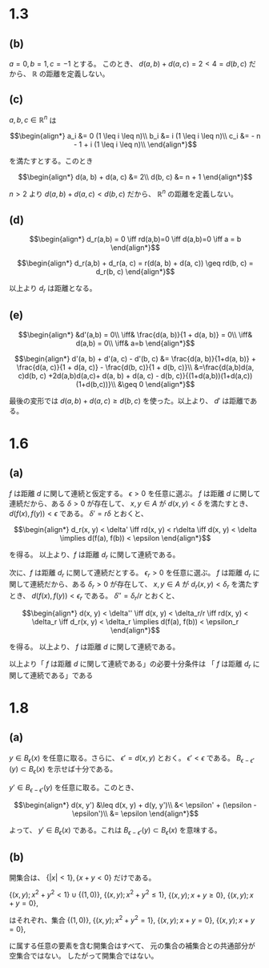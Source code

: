 # 1.3

## (b)

$a=0, b=1, c=-1$ とする。
このとき、 $d(a, b) + d(a, c) = 2 < 4 = d(b, c)$ だから、
$\mathbb{R}$ の距離を定義しない。

## (c)

$a, b, c \in \mathbb{R}^n$ は

$$\begin{align*}
a_i &= 0 (1 \leq i \leq n)\\
b_i &= i (1 \leq i \leq n)\\
c_i &= - n - 1 + i (1 \leq i \leq n)\\
\end{align*}$$

を満たすとする。このとき

$$\begin{align*} 
d(a, b) + d(a, c) &= 2\\
d(b, c) &= n + 1
\end{align*}$$

$n > 2$ より $d(a, b) + d(a, c) < d(b, c)$ だから、 $\mathbb{R}^n$ の距離を定義しない。

## (d)

$$\begin{align*} 
d_r(a,b) = 0 \iff rd(a,b)=0 \iff d(a,b)=0 \iff a = b
\end{align*}$$

$$\begin{align*} 
d_r(a,b) + d_r(a, c) = r(d(a, b) + d(a, c)) \geq rd(b, c) = d_r(b, c)
\end{align*}$$

以上より $d_r$ は距離となる。


## (e)


$$\begin{align*} 
&d'(a,b) = 0\\
\iff& \frac{d(a, b)}{1 + d(a, b)} = 0\\
\iff& d(a,b) = 0\\
\iff& a=b
\end{align*}$$

$$\begin{align*} 
d'(a, b) + d'(a, c) - d'(b, c) &= \frac{d(a, b)}{1+d(a, b)} + \frac{d(a, c)}{1 + d(a, c)} - \frac{d(b, c)}{1 + d(b, c)}\\
&=\frac{d(a,b)d(a, c)d(b, c) +2d(a,b)d(a,c)+ d(a, b) + d(a, c) - d(b, c)}{(1+d(a,b))(1+d(a,c))(1+d(b,c))}\\
&\geq 0
\end{align*}$$

最後の変形では $d(a, b) + d(a, c) \geq d(b, c)$ を使った。以上より、 $d'$ は距離である。

# 1.6

## (a)

$f$ は距離 $d$ に関して連続と仮定する。
$\epsilon > 0$ を任意に選ぶ。
$f$ は距離 $d$ に関して連続だから、ある $\delta > 0$ が存在して、 $x, y \in A$ が
$d(x, y) < \delta$ を満たすとき、 $d(f(x), f(y)) < \epsilon$ である。
$\delta'=r\delta$ とおくと、 

$$\begin{align*}
d_r(x, y) < \delta' \iff rd(x, y) < r\delta \iff d(x, y) < \delta \implies d(f(a), f(b)) < \epsilon
\end{align*}$$

を得る。
以上より、$f$ は距離 $d_r$ に関して連続である。

次に、$f$ は距離 $d_r$ に関して連続だとする。
$\epsilon_r > 0$ を任意に選ぶ。
$f$ は距離 $d_r$ に関して連続だから、ある $\delta_r > 0$ が存在して、 $x, y \in A$ が
$d_r(x, y) < \delta_r$ を満たすとき、 $d(f(x), f(y)) < \epsilon_r$ である。
$\delta''=\delta_r/r$ とおくと、 

$$\begin{align*}
d(x, y) < \delta'' \iff d(x, y) < \delta_r/r \iff rd(x, y) < \delta_r \iff d_r(x, y) < \delta_r \implies d(f(a), f(b)) < \epsilon_r
\end{align*}$$

を得る。
以上より、 $f$ は距離 $d$ に関して連続である。

以上より「 $f$ は距離 $d$ に関して連続である」の必要十分条件は
「 $f$ は距離 $d_r$ に関して連続である」である

# 1.8

## (a)

$y \in B_\epsilon(x)$ を任意に取る。さらに、 $\epsilon'=d(x,y)$ とおく。 $\epsilon'<\epsilon$ である。 $B_{\epsilon-\epsilon'}(y) \subset B_\epsilon(x)$ を示せば十分である。

$y' \in B_{\epsilon-\epsilon'}(y)$ を任意に取る。このとき、

$$\begin{align*} 
d(x, y') &\leq d(x, y) + d(y, y')\\
&< \epsilon' + (\epsilon - \epsilon')\\
&= \epsilon
\end{align*}$$

よって、 $y' \in B_\epsilon(x)$ である。これは $B_{\epsilon-\epsilon'}(y) \subset B_\epsilon(x)$ を意味する。

## (b)
開集合は、 $\lbrace |x| < 1 \rbrace, \lbrace x + y < 0\rbrace$ だけである。

$\lbrace(x, y); x^2 + y^2 < 1\rbrace \cup \lbrace (1, 0) \rbrace$,
$\lbrace(x, y); x^2 + y^2 \leq 1\rbrace$,
$\lbrace(x, y); x + y \geq 0\rbrace$,
$\lbrace(x, y); x + y = 0\rbrace$,

はそれぞれ、集合
$\lbrace(1,0)\rbrace$,
$\lbrace(x, y); x^2 + y^2 = 1\rbrace$,
$\lbrace(x, y); x + y = 0\rbrace$,
$\lbrace(x, y); x + y = 0\rbrace$,

に属する任意の要素を含む開集合はすべて、
元の集合の補集合との共通部分が空集合ではない。
したがって開集合ではない。